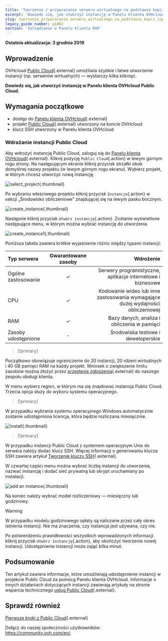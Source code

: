 ```yaml
---
title: 'Tworzenie / przywracanie serwera wirtualnego na podstawie kopii zapasowej'
excerpt: 'Dowiedz się, jak utworzyć instancję w Panelu klienta OVHcloud Public Cloud'
slug: tworzenie_przywracanie_serwera_wirtualnego_na_podstawie_kopii_zapasowej
legacy_guide_number: g1882
section: 'Zarządzanie w Panelu klienta OVH'
---
```


**Ostatnia aktualizacja: 3 grudnia 2019**

## Wprowadzenie

OVHcloud [Public Cloud](https://www.ovh.pl/public-cloud/){.external} umożliwia szybkie i łatwe utworzenie instancji (np. serwerów wirtualnych) — wystarczy kilka kliknięć.

**Dowiedz się, jak utworzyć instancję w Panelu klienta OVHcloud Public Cloud.**

## Wymagania początkowe

* dostęp do [Panelu klienta OVHcloud](https://www.ovh.com/auth/?action=gotomanager){.external}
* projekt [Public Cloud](https://www.ovh.pl/public-cloud/){.external} utworzony na koncie OVHcloud
* klucz SSH utworzony w Panelu klienta OVHcloud

### Wdrażanie instancji Public Cloud

Aby wdrożyć instancję Public Cloud, zaloguj się do [Panelu klienta OVHcloud](https://www.ovh.com/auth/?action=gotomanager){.external}. Kliknij pozycję `Public Cloud`{.action} w lewym górnym rogu strony. Na następującym ekranie kliknij przycisk strzałki obok domyślnej nazwy projektu (w lewym górnym rogu ekranu). Wybierz projekt, w którym chcesz utworzyć nową instancję.

![select_project](images/select_project.png){.thumbnail}

Po wybraniu właściwego projektu kliknij przycisk `Instancje`{.action} w sekcji „Środowisko obliczeniowe” znajdującej się na lewym pasku bocznym.

![create_instance](images/create_instance.png){.thumbnail}

Następnie kliknij przycisk `Utwórz instancję`{.action}. Zostanie wyświetlone następujące menu, w którym można wybrać instancję do utworzenia.

![create_instance1](images/create_instance1.png){.thumbnail}

Poniższa tabela zawiera krótkie wyjaśnienie różnic między typami instancji:

| Typ serwera | Gwarantowane zasoby | Wdrożenie |
| :---         |     :---:      |          ---: |
| Ogólne zastosowanie   | ✓     | Serwery programistyczne, aplikacje internetowe i biznesowe    |
| CPU     | ✓       | Kodowanie wideo lub inne zastosowania wymagające dużej wydajności obliczeniowej      |
| RAM   | ✓     | Bazy danych, analiza i obliczenia w pamięci    |
| Zasoby udostępnione    | -       | Środowiska testowe i deweloperskie      |

> [!primary]
>
Początkowo obowiązuje ograniczenie do 20 instancji, 20 rdzeni wirtualnych i 40 GB pamięci RAM na każdy projekt. Wniosek o zwiększenie limitu zasobów można złożyć przez [przesłanie zgłoszenia](https://www.ovh.com/manager/dedicated/index.html#/ticket){.external} do naszego zespołu obsługi klienta.
>


W menu wybierz region, w którym ma się znajdować instancja Public Cloud. Trzecia opcja służy do wyboru systemu operacyjnego.

> [!primary]
>
W przypadku wybrania systemu operacyjnego Windows automatycznie zostanie udostępniona licencja, która będzie rozliczana miesięcznie.
>

![install](images/os_install.png){.thumbnail}

> [!primary]
>
W przypadku instancji Public Cloud z systemem operacyjnym Unix do serwera należy dodać klucz SSH. Więcej informacji o generowaniu klucza SSH zawiera artykuł [Tworzenie kluczy SSH](https://docs.ovh.com/pl/public-cloud/tworzenie-kluczy-ssh/){.external}.
>

W czwartej części menu można wybrać liczbę instancji do utworzenia, nazwać instancję i dodać sieć prywatną lub skrypt uruchamiany po instalacji.

![add an instance](images/configure_instance.png){.thumbnail}

Na koniec należy wybrać model rozliczeniowy — miesięczny lub godzinowy.

> [!warning]
>
>W przypadku modelu godzinowego opłaty są naliczane przez cały okres istnienia instancji. Nie ma znaczenia, czy instancja jest używana, czy nie.
>


Po potwierdzeniu prawidłowości wszystkich wprowadzonych informacji kliknij przycisk `Utwórz instancję`{.action}, aby ukończyć tworzenie nowej instancji. Udostępnienie instancji może zająć kilka minut.

## Podsumowanie

Ten artykuł zawiera informacje, które umożliwiają udostępnienie instancji w projekcie Public Cloud za pomocą Panelu klienta OVHcloud. Informacje o innych działaniach dotyczących instancji zawierają artykuły na stronie wsparcia technicznego [usług Public Cloud](https://docs.ovh.com/pl/public-cloud/){.external}.

## Sprawdź również

[Pierwsze kroki z Public Cloud](https://docs.ovh.com/pl/public-cloud/tworzenie-usuwanie-projektow/){.external}

Dołącz do naszej społeczności użytkowników: <https://community.ovh.com/en/>.
